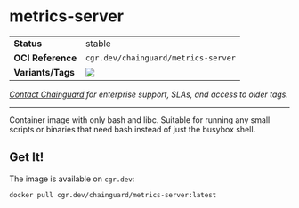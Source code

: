 <!--monopod:start-->
# metrics-server
| | |
| - | - |
| **Status** | stable |
| **OCI Reference** | `cgr.dev/chainguard/metrics-server` |
| **Variants/Tags** | ![](https://storage.googleapis.com/chainguard-images-build-outputs/summary/metrics-server.svg) |

*[Contact Chainguard](https://www.chainguard.dev/chainguard-images) for enterprise support, SLAs, and access to older tags.*

---
<!--monopod:end-->

Container image with only bash and libc. Suitable for running any small scripts or binaries that need bash instead of just the busybox shell.

## Get It!

The image is available on `cgr.dev`:

```
docker pull cgr.dev/chainguard/metrics-server:latest
```

